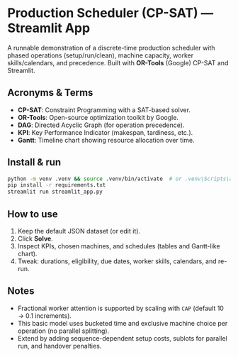 
# Production Scheduler (CP-SAT) — Streamlit App

A runnable demonstration of a discrete-time production scheduler with phased operations (setup/run/clean), machine capacity, worker skills/calendars, and precedence. Built with **OR-Tools** (Google) CP-SAT and Streamlit.

## Acronyms & Terms
- **CP-SAT**: Constraint Programming with a SAT-based solver.
- **OR-Tools**: Open-source optimization toolkit by Google.
- **DAG**: Directed Acyclic Graph (for operation precedence).
- **KPI**: Key Performance Indicator (makespan, tardiness, etc.).
- **Gantt**: Timeline chart showing resource allocation over time.

## Install & run
```bash
python -m venv .venv && source .venv/bin/activate  # or .venv\Scripts\activate on Windows
pip install -r requirements.txt
streamlit run streamlit_app.py
```

## How to use
1. Keep the default JSON dataset (or edit it).
2. Click **Solve**.
3. Inspect KPIs, chosen machines, and schedules (tables and Gantt-like chart).
4. Tweak: durations, eligibility, due dates, worker skills, calendars, and re-run.

## Notes
- Fractional worker attention is supported by scaling with `CAP` (default 10 → 0.1 increments).
- This basic model uses bucketed time and exclusive machine choice per operation (no parallel splitting).
- Extend by adding sequence-dependent setup costs, sublots for parallel run, and handover penalties.
